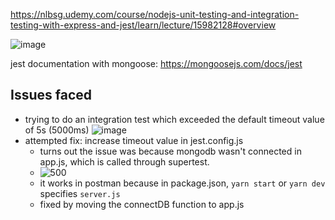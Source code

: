 https://nlbsg.udemy.com/course/nodejs-unit-testing-and-integration-testing-with-express-and-jest/learn/lecture/15982128#overview

![image](https://user-images.githubusercontent.com/16322250/192492630-c898de0d-4a71-48ed-babe-91234cb5b21d.png)

jest documentation with mongoose:
https://mongoosejs.com/docs/jest

## Issues faced

- trying to do an integration test which exceeded the default timeout value of 5s (5000ms)
  ![image](https://user-images.githubusercontent.com/16322250/192750626-015817e9-03a2-410b-800b-3e7e7c6ffe1e.png)
- attempted fix: increase timeout value in jest.config.js
  - turns out the issue was because mongodb wasn't connected in app.js, which is called through supertest.
  - ![500](https://user-images.githubusercontent.com/16322250/192814543-84faefec-fb70-4161-b36d-28a2de4c3b90.png)
  - it works in postman because in package.json, `yarn start` or `yarn dev` specifies `server.js`
  - fixed by moving the connectDB function to app.js
